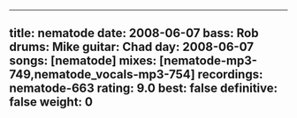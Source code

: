 
---
title: nematode
date: 2008-06-07
bass:	Rob
drums:	Mike
guitar:	Chad
day: 2008-06-07
songs: [nematode]
mixes: [nematode-mp3-749,nematode_vocals-mp3-754]
recordings: nematode-663
rating: 9.0
best: false
definitive: false
weight: 0
---
